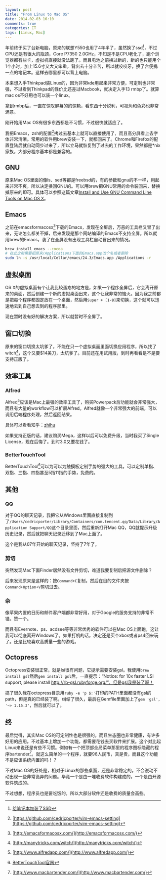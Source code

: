 ```yaml
---
layout: post
title: "From Linux to Mac OS"
date: 2014-02-03 16:10
comments: true
categories: IT
tags: [Linux, Mac]
---
```


年前终于买了台新电脑，原来的联想Y550也用了4年半了，虽然换了ssd[^7]，不过CPU还是有很大的瓶颈，Core P7350 2.0GHz，不知是不是CPU老化了，跑个浏览器都有些卡，虚拟机直接就没法跑了。而且电池之前换过新的，新的也只能用个1个小时，加上15.6寸又大又笨重，背出去十分辛苦，所以就咬咬牙，换了台便携一点的笔记本。这样去哪里都可以背上电脑。

本来想入手Thinkpad装Linux的，因为非常kde用起来非常方便，可定制也非常强，不过看到Thinkpad的性价比还差过Macbook，就决定入手13 rmbp了。就算mac os不好用也可以装一个linux。

<!-- more -->

拿到rmbp后，一直在惊叹屏幕的的惊艳，看东西十分锐利，可视角和色彩也非常满意。

刚开始用Mac OS有很多东西都是不习惯，不过很快就适应了。

我把Emacs，zsh的配置[^1]拷过去基本上就可以直接使用了，而且高分屏看上去字体非常清晰。常用的软件用brew安装一下，就都回来了。Chrome和Firefox的配置登陆后就自动同步过来了，所以立马就恢复到了过去的工作环境，果然都是*nix家族，大部分程序基本都是兼容的。

## GNU
原来Mac OS里面的像ls、sed等都是freebsd的，有的参数和gnu的不一样，用起来非常不爽，所以决定换回GNU的。可以用brew把GNU常用的命令装回来，替换掉原来的即可。具体可以参照这篇文章[Install and Use GNU Command Line Tools on Mac OS X](http://www.topbug.net/blog/2013/04/14/install-and-use-gnu-command-line-tools-in-mac-os-x/)。

## Emacs
之前在emacsformacosx[^4]下载的Emacs，发现在全屏后，万恶的工具栏又冒了出来，无论怎么都关不掉，后来发现是那个网站编译的Emacs不支持全屏。所以就用brew的Emacs，装了在全屏没有出现工具栏自动冒出来的情况。

``` bash
brew install emacs --cocoa
# 在此之前需要把原来/Applications下面的Emacs.app改个名或者删除
sudo ln -s /usr/local/Cellar/emacs/24.3/Emacs.app /Applications -r
```

## 虚拟桌面
OS X的虚拟桌面有个让我比较蛋疼的地方是，如果一个程序全屏后，它会离开原来的桌面，然后创建一个新的虚拟桌面出来，这个让我非常的恼火。因为我之前都是把每个程序都固定放在一个桌面，然后用`Super + [1-8]`来切换，这个就可以迅速地去到自己想去到的程序那里。

现在暂时没有好的解决方案，所以就暂时不全屏了。

## 窗口切换

原来的窗口切换太坑爹了，不能在只一个虚拟桌面里面切换应用程序，所以找了witch[^5]，这个又要$14美刀，太坑爹了。目前还在用试用版，到时再看看是不是要支持正版了。

## 效率工具

### Alfred
Alfred[^6]应该是Mac上最强的效率工具了，购买Powerpack后功能就会非常强大，而且有大量的workflow可以扩展Alfred。Alfred就像一个非常强大的前端，可以调用后端程序处理，然后返回结果。

具体可以看看知乎：[zhihu](http://www.zhihu.com/question/20656680)

如果支持正版的话，建议购买Mega，这样以后可以免费升级，当时我买了Single License，现在后悔了。到时3.0又要花钱了。

### BetterTouchTool
BetterTouchTool[^3]可以为可以为触摸板定制手势的强大的工具，可以定制单指、双指、三指、四指甚至5指11指的手势，免费的。

## 其他

### QQ
对于QQ的聊天记录，我把它从Windows里面直接复制到了`/Users/cedricporter/Library/Containers/com.tencent.qq/Data/Library/Application Support/QQ`这个目录里面，然后重新打开Mac QQ，QQ就提示升级历史记录，然后就把聊天记录迁移到了Mac上面了。

这个是我从07年开始的聊天记录，坚持了7年了。

### 剪切
突然发现Mac下面Finder居然没有文件剪切，难道我要复制后把源文件删除？

后来发现原来是这样的：按`Command+C`复制，然后在目的文件夹按`Command+Option+V`剪切过去。

### 杂
像苹果内置的日历和邮件客户端都非常好用，对于Google的服务支持的非常不错。赞一个。

而且有Evernote、ps、acdsee等等非常优秀的软件可以在Mac OS上面跑，这让我可以彻底离开Windows了。如果打机的话，决定还是买个xbox或者ps4回来玩了。还是比较喜欢高质量一些的游戏。

## Octopress

Octopress安装很正常，就是lsi很有问题，它提示需要安装gsl。我使用`brew install gsl`然后`gem install gsl`后，一直提示：“Notice: for 10x faster LSI support, please install http://rb-gsl.rubyforge.org/”，但是gsl我是装了啊！

搞了很久我在octopress目录用`ruby -e 'p $:'`打印的PATH里面都没有gsl的path，但是真的已经装了啊。纠结了很久，最后在Gemfile里面加上了`gem 'gsl', '~> 1.15.3'`，然后就可以了。

## 终
最后觉得，其实Mac OS的可定制性也是很强的，而且生态圈也非常健康，有许多好用的应用。不过基本上增加一个功能，都需要花钱去买软件来扩展。这个对比起Linux来说还是有些不习惯。例如有一个把顶部全局菜单那里的程序图标隐藏的程序bartender[^2]，就这么简单的一个程序，就要96人民币，真是贵，而且这个功能不是应该系统内置的吗！？

不过Mac OS的好处是，相对于Linux的那些桌面，还是非常稳定的，不会说动不动出现一些非常诡异的问题。毕竟一个是由一堆收费软件构建成的，一个是由开源软件筑成的。

不过想想，程序员也是要吃饭的，所以大部分软件还是收费的质量会高些。


[^1]: [https://github.com/cedricporter/vim-emacs-setting](https://github.com/cedricporter/vim-emacs-setting)

[^2]: [http://www.macbartender.com/](http://www.macbartender.com/)

[^3]: [BetterTouchTool官网](http://www.bttremote.com/)

[^4]: [http://emacsformacosx.com/](http://emacsformacosx.com/)

[^5]: [http://manytricks.com/witch/](http://manytricks.com/witch/)

[^6]: [http://www.alfredapp.com/](http://www.alfredapp.com/)

[^7]: [给笔记本加装了SSD](http://everet.org/2012/02/the-installation-of-the-ssd-to-the-notebook.html)
